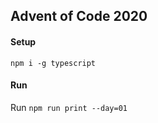 ## Advent of Code 2020

#### Setup

`npm i -g typescript`

#### Run

Run ```npm run print --day=01```
